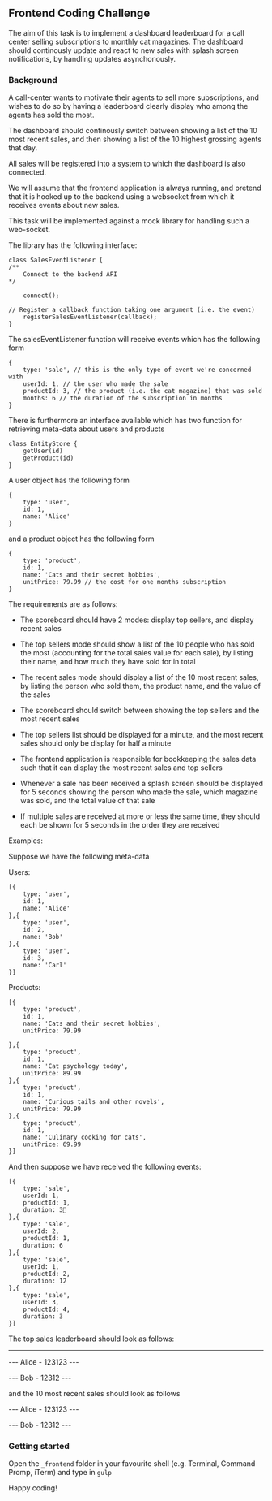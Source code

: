 
## Frontend Coding Challenge

The aim of this task is to implement a dashboard leaderboard for a call center selling subscriptions to monthly cat magazines. The dashboard should continously update and react to new sales with splash screen notifications, by handling updates asynchonously.

### Background

A call-center wants to motivate their agents to sell more subscriptions, and wishes to do so by having a leaderboard clearly display who among the agents has sold the most.

The dashboard should continously switch between showing a list of the 10 most recent sales, and then showing a list of the 10 highest grossing agents that day.

All sales will be registered into a system to which the dashboard is also connected.

We will assume that the frontend application is always running, and pretend that it is hooked up to the backend using a websocket from which it receives events about new sales.

This task will be implemented against a mock library for handling such a web-socket.

The library has the following interface:
```
class SalesEventListener {
/**
	Connect to the backend API
*/

	connect();

// Register a callback function taking one argument (i.e. the event)
	registerSalesEventListener(callback);
}
```

The salesEventListener function will receive events which has the following form
```
{
	type: 'sale', // this is the only type of event we're concerned with
	userId: 1, // the user who made the sale
	productId: 3, // the product (i.e. the cat magazine) that was sold
	months: 6 // the duration of the subscription in months
}
```
There is furthermore an interface available which has two function for retrieving meta-data about users and products
```
class EntityStore {
	getUser(id)
	getProduct(id)
}
```
A user object has the following form

```
{
	type: 'user',
	id: 1,
	name: 'Alice'
}
```

and a product object has the following form

```
{
	type: 'product',
	id: 1,
	name: 'Cats and their secret hobbies',
	unitPrice: 79.99 // the cost for one months subscription
}
```

The requirements are as follows:

- The scoreboard should have 2 modes: display top sellers, and display recent sales

- The top sellers mode should show a list of the 10 people who has sold the most (accounting for the total sales value for each sale), by listing their name, and how much they have sold for in total

- The recent sales mode should display a list of the 10 most recent sales, by listing the person who sold them, the product name, and the value of the sales

- The scoreboard should switch between showing the top sellers and the most recent sales

- The top sellers list should be displayed for a minute, and the most recent sales should only be display for half a minute

- The frontend application is responsible for bookkeeping the sales data such that it can display the most recent sales and top sellers

- Whenever a sale has been received a splash screen should be displayed for 5 seconds showing the person who made the sale, which magazine was sold, and the total value of that sale

- If multiple sales are received at more or less the same time, they should each be shown for 5 seconds in the order they are received

  

Examples:

Suppose we have the following meta-data

Users:

```
[{
	type: 'user',
	id: 1,
	name: 'Alice'
},{
	type: 'user',
	id: 2,
	name: 'Bob'
},{
	type: 'user',
	id: 3,
	name: 'Carl'
}]
```

Products:

```
[{
	type: 'product',
	id: 1,
	name: 'Cats and their secret hobbies',
	unitPrice: 79.99

},{
	type: 'product',
	id: 1,
	name: 'Cat psychology today',
	unitPrice: 89.99
},{
	type: 'product',
	id: 1,
	name: 'Curious tails and other novels',
	unitPrice: 79.99
},{
	type: 'product',
	id: 1,
	name: 'Culinary cooking for cats',
	unitPrice: 69.99
}]
```

And then suppose we have received the following events:
```
[{
	type: 'sale',
	userId: 1,
	productId: 1,
	duration: 3
},{
	type: 'sale',
	userId: 2,
	productId: 1,
	duration: 6
},{
	type: 'sale',
	userId: 1,
	productId: 2,
	duration: 12
},{
	type: 'sale',
	userId: 3,
	productId: 4,
	duration: 3
}]
```

The top sales leaderboard should look as follows:

----------------------

--- Alice - 123123 ---

--- Bob - 12312 ---

and the 10 most recent sales should look as follows

--- Alice - 123123 ---

--- Bob - 12312 ---

### Getting started
Open the `_frontend` folder in your favourite shell (e.g. Terminal, Command Promp, iTerm) and type in `gulp`

Happy coding!